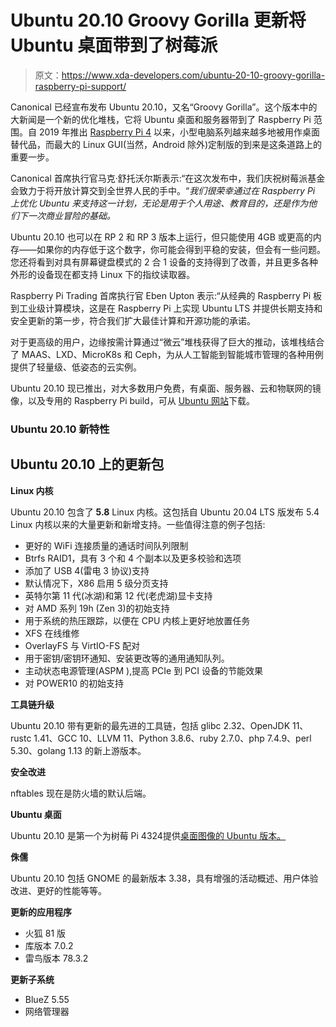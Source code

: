 # Ubuntu 20.10 Groovy Gorilla 更新将 Ubuntu 桌面带到了树莓派

> 原文：<https://www.xda-developers.com/ubuntu-20-10-groovy-gorilla-raspberry-pi-support/>

Canonical 已经宣布发布 Ubuntu 20.10，又名“Groovy Gorilla”。这个版本中的大新闻是一个新的优化堆栈，它将 Ubuntu 桌面和服务器带到了 Raspberry Pi 范围。自 2019 年推出 [Raspberry Pi 4](https://www.xda-developers.com/raspberry-pi-4-upgraded-cpu-4gb-of-ram-dual-4k-displays/) 以来，小型电脑系列越来越多地被用作桌面替代品，而最大的 Linux GUI(当然，Android 除外)定制版的到来是这条道路上的重要一步。

Canonical 首席执行官马克·舒托沃尔斯表示:“在这次发布中，我们庆祝树莓派基金会致力于将开放计算交到全世界人民的手中。“*我们很荣幸通过在 Raspberry Pi 上优化 Ubuntu 来支持这一计划，无论是用于个人用途、教育目的，还是作为他们下一次商业冒险的基础。*

Ubuntu 20.10 也可以在 RP 2 和 RP 3 版本上运行，但只能使用 4GB 或更高的内存——如果你的内存低于这个数字，你可能会得到平稳的安装，但会有一些问题。您还将看到对具有屏幕键盘模式的 2 合 1 设备的支持得到了改善，并且更多各种外形的设备现在都支持 Linux 下的指纹读取器。

Raspberry Pi Trading 首席执行官 Eben Upton 表示:“从经典的 Raspberry Pi 板到工业级计算模块，这是在 Raspberry Pi 上实现 Ubuntu LTS 并提供长期支持和安全更新的第一步，符合我们扩大最佳计算和开源功能的承诺。

对于更高级的用户，边缘按需计算通过“微云”堆栈获得了巨大的推动，该堆栈结合了 MAAS、LXD、MicroK8s 和 Ceph，为从人工智能到智能城市管理的各种用例提供了轻量级、低姿态的云实例。

Ubuntu 20.10 现已推出，对大多数用户免费，有桌面、服务器、云和物联网的镜像，以及专用的 Raspberry Pi build，可从 [Ubuntu 网站](https://ubuntu.com/download)下载。

### Ubuntu 20.10 新特性

## Ubuntu 20.10 上的更新包

**Linux 内核**

Ubuntu 20.10 包含了 **5.8** Linux 内核。这包括自 Ubuntu 20.04 LTS 版发布 5.4 Linux 内核以来的大量更新和新增支持。一些值得注意的例子包括:

*   更好的 WiFi 连接质量的通话时间队列限制
*   Btrfs RAID1，具有 3 个和 4 个副本以及更多校验和选项
*   添加了 USB 4(雷电 3 协议)支持
*   默认情况下，X86 启用 5 级分页支持
*   英特尔第 11 代(冰湖)和第 12 代(老虎湖)显卡支持
*   对 AMD 系列 19h (Zen 3)的初始支持
*   用于系统的热压跟踪，以便在 CPU 内核上更好地放置任务
*   XFS 在线维修
*   OverlayFS 与 VirtIO-FS 配对
*   用于密钥/密钥环通知、安装更改等的通用通知队列。
*   主动状态电源管理(ASPM ),提高 PCIe 到 PCI 设备的节能效果
*   对 POWER10 的初始支持

**工具链升级**

Ubuntu 20.10 带有更新的最先进的工具链，包括 glibc 2.32、OpenJDK 11、rustc 1.41、GCC 10、LLVM 11、Python 3.8.6、ruby 2.7.0、php 7.4.9、perl 5.30、golang 1.13 的新上游版本。

**安全改进**

nftables 现在是防火墙的默认后端。

**Ubuntu 桌面**

Ubuntu 20.10 是第一个为树莓 Pi 4324提供[桌面图像的 Ubuntu 版本。](https://ubuntu.com/raspberry-pi/desktop)

**侏儒**

Ubuntu 20.10 包括 GNOME 的最新版本 3.38，具有增强的活动概述、用户体验改进、更好的性能等等。

**更新的应用程序**

*   火狐 81 版
*   库版本 7.0.2
*   雷鸟版本 78.3.2

**更新子系统**

*   BlueZ 5.55
*   网络管理器